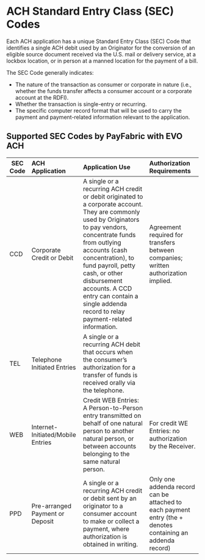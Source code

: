 # ACH Standard Entry Class (SEC) Codes

Each ACH application has a unique Standard Entry Class (SEC) Code that identifies a single ACH debit used by an Originator for the conversion of an eligible source document received via the U.S. mail or delivery service, at a lockbox location, or in person at a manned location for the payment of a bill. 

The SEC Code generally indicates:
- The nature of the transaction as consumer or corporate in nature (i.e., whether the funds transfer affects a consumer account or a corporate account at the RDFI). 
- Whether the transaction is single-entry or recurring.
- The specific computer record format that will be used to carry the payment and payment-related information relevant to the application.

## Supported SEC Codes by PayFabric with EVO ACH

| SEC Code             | ACH Application              | Application Use       | Authorization Requirements    |
| -------------------- | :---------------------------- | :-------------------- | :---------------------------- | 
| CCD | Corporate Credit or Debit | A single or a recurring ACH credit or debit originated to a corporate account. They are commonly used by Originators to pay vendors, concentrate funds from outlying accounts (cash concentration), to fund payroll, petty cash, or other disbursement accounts. A CCD entry can contain a single addenda record to relay payment-related information.|Agreement required for transfers between companies; written authorization implied. |
| TEL | Telephone Initiated Entries | A single or a recurring ACH debit that occurs when the consumer’s authorization for a transfer of funds is received orally via the telephone. |
| WEB | Internet-Initiated/Mobile Entries | Credit WEB Entries: A Person-to-Person entry transmitted on behalf of one natural person to another natural person, or between accounts belonging to the same natural person.| For credit WE Entries: no authorization by the Receiver. |
| PPD | Pre-arranged Payment or Deposit | A single or a recurring ACH credit or debit sent by an originator to a consumer account to make or collect a payment, where authorization is obtained in writing.| Only one addenda record can be attached to each payment entry (the + denotes containing an addenda record)|For debit WEB Entries: similarly authenticated|Direct Deposit; Oral/Nonwritten; Direct Payments; Written. |
